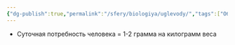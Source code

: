```yaml
---
{"dg-publish":true,"permalink":"/sfery/biologiya/uglevody/","tags":["Общаябиология"]}
---
```


- Суточная потребность человека = 1-2 грамма на килограмм веса 